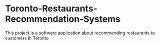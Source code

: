 # Toronto-Restaurants-Recommendation-Systems
This project is a software application about recommending restaurants to customers in Toronto 
